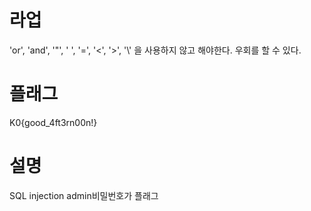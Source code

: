 # 라업
'or', 'and', '"', ' ', '=', '<', '>', '\\' 을 사용하지 않고 해야한다.
우회를 할 수 있다.


# 플래그
K0{good_4ft3rn00n!}


# 설명
SQL injection
admin비밀번호가 플래그